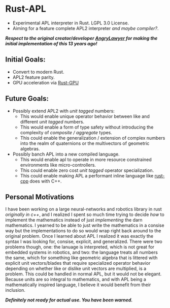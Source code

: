 # Rust-APL
- Experimental APL interpreter in Rust. LGPL 3.0 License.
- Aiming for a feature complete APL2 interpreter *and maybe compiler?*.

***Respect to the original creator/developer [AngryLawyer](https://github.com/AngryLawyer) for making the initial implementation of this 13 years ago!***

## Initial Goals:
- Convert to modern Rust.
- APL2 feature parity.
- GPU acceleration via [Rust-GPU](https://github.com/Rust-GPU/rust-gpu)

## Future Goals:
- Possibly extend APL2 with *unit tagged* numbers:
  - This would enable unique operator behavior between like and different *unit tagged* numbers.
  - This would enable a form of type safety without introducing the complexity of *composite / aggregate* types.
  - This could enable the generalization / extension of complex numbers into the realm of quaternions or the multivectors of geometric algebras.
- Possibly banch APL into a new compiled language.
  - This would enable apl to operate in more resource constrained environments like micro-controllers.
  - This could enable zero cost *unit tagged* operator specialization.
  - This could enable making APL a performant inline language like [rust-cpp](https://github.com/mystor/rust-cpp) does with C++.
 
## Personal Motivations
I have been working on a large neural-networks and robotics library in rust *originally in c++*, and I realized I spent so much time trying to decide *how* to implement the mathematics
instead of just *implementing* the darn mathematics. I yearned to be able to just write the mathematics in a consise way but the implementations to do so would wrap right back around to the original problem.
Once I learned about APL I realized it was exactly the syntax I was looking for, consise, explicit, and generalized. There were two problems though, one: the lanuage is interpreted, which is not great for embedded systems in robotics,
and two: the language treats all numbers the same, which for something like geometric algebra that is littered with explicit unit vectors/blades that require specialized operator behavior depending on whether like or dislike unit vectors are multiplied,
is a problem. This could be handled in normal APL, but it would not be elegant. Because units are so integral to mathematics, and with APL being a mathematically inspired language, I believe it would benefit from their inclusion.

***Definitely not ready for actual use. You have been warned.***
